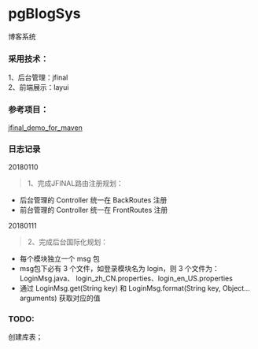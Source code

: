 # pgBlogSys
博客系统 <BR>

### 采用技术：
1、后台管理：jfinal <BR>
2、前端展示：layui <BR>

### 参考项目：
[jfinal_demo_for_maven](http://www.jfinal.com/download/?file=jfinal-3.3_demo_for_maven.zip) <BR>


### 日志记录
20180110 <br>
> 1、完成JFINAL路由注册规划：<BR>
* 后台管理的 Controller 统一在 BackRoutes 注册 <BR>
* 前台管理的 Controller 统一在 FrontRoutes 注册 <BR>

20180111 <BR>
> 2、完成后台国际化规划：<BR>
* 每个模块独立一个 msg 包
* msg包下必有 3 个文件，如登录模块名为 login，则 3 个文件为：LoginMsg.java、 login_zh_CN.properties、login_en_US.properties
* 通过 LoginMsg.get(String key) 和 LoginMsg.format(String key, Object... arguments) 获取对应的值

### TODO:
创建库表；


